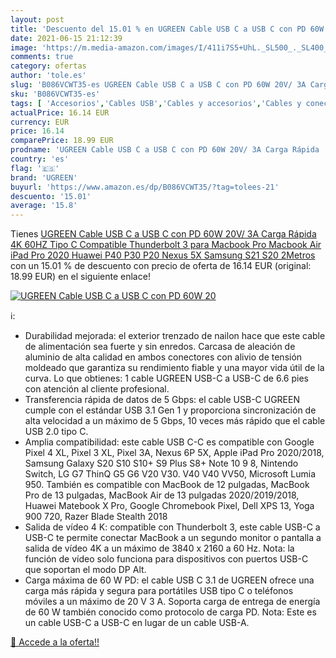 ```yaml
---
layout: post
title: 'Descuento del 15.01 % en UGREEN Cable USB C a USB C con PD 60W 20'
date: 2021-06-15 21:12:39
image: 'https://m.media-amazon.com/images/I/411i7S5+UhL._SL500_._SL400_.jpg'
comments: true
category: ofertas
author: 'tole.es'
slug: 'B086VCWT35-es UGREEN Cable USB C a USB C con PD 60W 20V/ 3A Carga Rápida...'
sku: 'B086VCWT35-es'
tags: [ 'Accesorios','Cables USB','Cables y accesorios','Cables y conectores','Informática','ipad','ugreen', ]
actualPrice: 16.14 EUR
currency: EUR
price: 16.14
comparePrice: 18.99 EUR
prodname: 'UGREEN Cable USB C a USB C con PD 60W 20V/ 3A Carga Rápida  4K 60HZ Tipo C Compatible Thunderbolt 3 para Macbook Pro  Macbook Air  iPad Pro 2020  Huawei P40 P30 P20  Nexus 5X  Samsung S21 S20  2Metros'
country: 'es'
flag: '🇪🇸'
brand: 'UGREEN'
buyurl: 'https://www.amazon.es/dp/B086VCWT35/?tag=tolees-21'
descuento: '15.01'
average: '15.8'
---
```


Tienes [UGREEN Cable USB C a USB C con PD 60W 20V/ 3A Carga Rápida  4K 60HZ Tipo C Compatible Thunderbolt 3 para Macbook Pro  Macbook Air  iPad Pro 2020  Huawei P40 P30 P20  Nexus 5X  Samsung S21 S20  2Metros](https://www.amazon.es/dp/B086VCWT35/?tag=tolees-21) con un 15.01 % de descuento con precio de oferta de 16.14 EUR (original: 18.99 EUR) en el siguiente enlace!

[![UGREEN Cable USB C a USB C con PD 60W 20](https://m.media-amazon.com/images/I/411i7S5+UhL._SL500_._SL400_.jpg)](https://www.amazon.es/dp/B086VCWT35/?tag=tolees-21)

ℹ️:

- Durabilidad mejorada: el exterior trenzado de nailon hace que este cable de alimentación sea fuerte y sin enredos. Carcasa de aleación de aluminio de alta calidad en ambos conectores con alivio de tensión moldeado que garantiza su rendimiento fiable y una mayor vida útil de la curva. Lo que obtienes: 1 cable UGREEN USB-C a USB-C de 6.6 pies con atención al cliente profesional.
- Transferencia rápida de datos de 5 Gbps: el cable USB-C UGREEN cumple con el estándar USB 3.1 Gen 1 y proporciona sincronización de alta velocidad a un máximo de 5 Gbps, 10 veces más rápido que el cable USB 2.0 tipo C.
- Amplia compatibilidad: este cable USB C-C es compatible con Google Pixel 4 XL, Pixel 3 XL, Pixel 3A, Nexus 6P 5X, Apple iPad Pro 2020/2018, Samsung Galaxy S20 S10 S10+ S9 Plus S8+ Note 10 9 8, Nintendo Switch, LG G7 ThinQ G5 G6 V20 V30. V40 V40 VV50, Microsoft Lumia 950. También es compatible con MacBook de 12 pulgadas, MacBook Pro de 13 pulgadas, MacBook Air de 13 pulgadas 2020/2019/2018, Huawei Matebook X Pro, Google Chromebook Pixel, Dell XPS 13, Yoga 900 720, Razer Blade Stealth 2018
- Salida de vídeo 4 K: compatible con Thunderbolt 3, este cable USB-C a USB-C te permite conectar MacBook a un segundo monitor o pantalla a salida de vídeo 4K a un máximo de 3840 x 2160 a 60 Hz. Nota: la función de vídeo solo funciona para dispositivos con puertos USB-C que soportan el modo DP Alt.
- Carga máxima de 60 W PD: el cable USB C 3.1 de UGREEN ofrece una carga más rápida y segura para portátiles USB tipo C o teléfonos móviles a un máximo de 20 V 3 A. Soporta carga de entrega de energía de 60 W también conocido como protocolo de carga PD. Nota: Este es un cable USB-C a USB-C en lugar de un cable USB-A.

[🛒 Accede a la oferta!!](https://www.amazon.es/dp/B086VCWT35/?tag=tolees-21)
